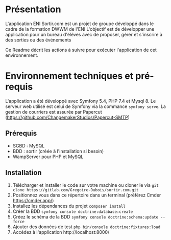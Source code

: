 # Présentation
L'application ENI Sortir.com est un projet de groupe développé dans le cadre de la formation DWWM de l'ENI 
L'objectif est de développer une application pour un bureau d'éléves avec de proposer, gérer et s'inscrire à des sorties ou des événements

Ce Readme décrit les actions à suivre pour exécuter l'application de cet environnement.

# Environnement techniques et pré-requis
L'application a été développé avec Symfony 5.4, PHP 7.4 et Mysql 8.
Le serveur web utilisé est celui de Symfony via la commance `symfony serve`. 
La gestion de courriers est assurée par Papercut (https://github.com/ChangemakerStudios/Papercut-SMTP)

## Prérequis
 - SGBD : MySQL
 - BDD : sortir (créée à l'installation si besoin)
 - WampServer pour PHP et MySQL

## Installation
1. Télécharger et installer le code sur votre machine ou cloner le via `git clone https://gitlab.com/Gregoire-Dubois/sortir.com.git`
2. Positionnez vous dans ce répertoire dans un terminal (préférez Cmder https://cmder.app/)
3. Installez les dépendances du projet `composer install`
4. Créer la BDD `symfony console doctrine:database:create`
5. Créez le schéma de la BDD `symfony console doctrine:schema:update --force`
6. Ajouter des données de test `php bin/console doctrine:fixtures:load`
7. Accédez à l'application http://localhost:8000/
